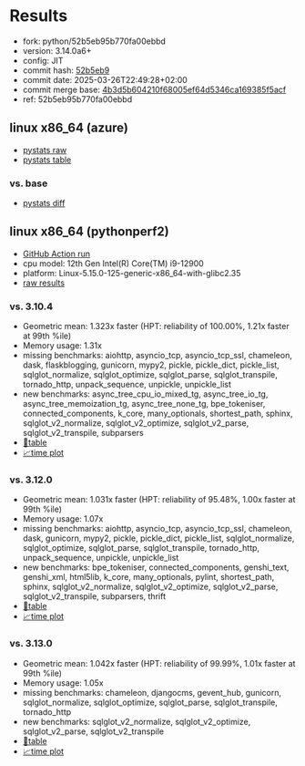 # Results

- fork: python/52b5eb95b770fa00ebbd
- version: 3.14.0a6+
- config: JIT
- commit hash: [52b5eb9](https://github.com/python/cpython/commit/52b5eb9)
- commit date: 2025-03-26T22:49:28+02:00
- commit merge base: [4b3d5b604210f68005ef64d5346ca169385f5acf](https://github.com/python/cpython/commit/4b3d5b604210f68005ef64d5346ca169385f5acf)
- ref: 52b5eb95b770fa00ebbd

## linux x86_64 (azure)

- [pystats raw](bm-20250326-azure-x86_64-python-52b5eb95b770fa00ebbd-3.14.0a6%2B-52b5eb9-pystats.json)
- [pystats table](bm-20250326-azure-x86_64-python-52b5eb95b770fa00ebbd-3.14.0a6%2B-52b5eb9-pystats.md)

### vs. base

- [pystats diff](bm-20250326-azure-x86_64-python-52b5eb95b770fa00ebbd-3.14.0a6%2B-52b5eb9-pystats-vs-base.md)

## linux x86_64 (pythonperf2)

- [GitHub Action run](https://github.com/faster-cpython/benchmarking/actions/runs/14115511011)
- cpu model: 12th Gen Intel(R) Core(TM) i9-12900
- platform: Linux-5.15.0-125-generic-x86_64-with-glibc2.35
- [raw results](bm-20250326-pythonperf2-x86_64-python-52b5eb95b770fa00ebbd-3.14.0a6%2B-52b5eb9.json)

### vs. 3.10.4

- Geometric mean: 1.323x faster (HPT: reliability of 100.00%, 1.21x faster at 99th %ile)
- Memory usage: 1.31x
- missing benchmarks: aiohttp, asyncio_tcp, asyncio_tcp_ssl, chameleon, dask, flaskblogging, gunicorn, mypy2, pickle, pickle_dict, pickle_list, sqlglot_normalize, sqlglot_optimize, sqlglot_parse, sqlglot_transpile, tornado_http, unpack_sequence, unpickle, unpickle_list
- new benchmarks: async_tree_cpu_io_mixed_tg, async_tree_io_tg, async_tree_memoization_tg, async_tree_none_tg, bpe_tokeniser, connected_components, k_core, many_optionals, shortest_path, sphinx, sqlglot_v2_normalize, sqlglot_v2_optimize, sqlglot_v2_parse, sqlglot_v2_transpile, subparsers
- [📄table](bm-20250326-pythonperf2-x86_64-python-52b5eb95b770fa00ebbd-3.14.0a6%2B-52b5eb9-vs-3.10.4.md)
- [📈time plot](bm-20250326-pythonperf2-x86_64-python-52b5eb95b770fa00ebbd-3.14.0a6%2B-52b5eb9-vs-3.10.4.svg)

### vs. 3.12.0

- Geometric mean: 1.031x faster (HPT: reliability of 95.48%, 1.00x faster at 99th %ile)
- Memory usage: 1.07x
- missing benchmarks: aiohttp, asyncio_tcp, asyncio_tcp_ssl, chameleon, dask, gunicorn, mypy2, pickle, pickle_dict, pickle_list, sqlglot_normalize, sqlglot_optimize, sqlglot_parse, sqlglot_transpile, tornado_http, unpack_sequence, unpickle, unpickle_list
- new benchmarks: bpe_tokeniser, connected_components, genshi_text, genshi_xml, html5lib, k_core, many_optionals, pylint, shortest_path, sphinx, sqlglot_v2_normalize, sqlglot_v2_optimize, sqlglot_v2_parse, sqlglot_v2_transpile, subparsers, thrift
- [📄table](bm-20250326-pythonperf2-x86_64-python-52b5eb95b770fa00ebbd-3.14.0a6%2B-52b5eb9-vs-3.12.0.md)
- [📈time plot](bm-20250326-pythonperf2-x86_64-python-52b5eb95b770fa00ebbd-3.14.0a6%2B-52b5eb9-vs-3.12.0.svg)

### vs. 3.13.0

- Geometric mean: 1.042x faster (HPT: reliability of 99.99%, 1.01x faster at 99th %ile)
- Memory usage: 1.05x
- missing benchmarks: chameleon, djangocms, gevent_hub, gunicorn, sqlglot_normalize, sqlglot_optimize, sqlglot_parse, sqlglot_transpile, tornado_http
- new benchmarks: sqlglot_v2_normalize, sqlglot_v2_optimize, sqlglot_v2_parse, sqlglot_v2_transpile
- [📄table](bm-20250326-pythonperf2-x86_64-python-52b5eb95b770fa00ebbd-3.14.0a6%2B-52b5eb9-vs-3.13.0.md)
- [📈time plot](bm-20250326-pythonperf2-x86_64-python-52b5eb95b770fa00ebbd-3.14.0a6%2B-52b5eb9-vs-3.13.0.svg)

